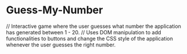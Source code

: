 # Guess-My-Number
 // Interactive game where the user guesses what number the application has generated between 1 - 20.
 // Uses DOM manipulation to add functionalities to buttons and change the CSS style of the application whenever the user guesses the right number.
